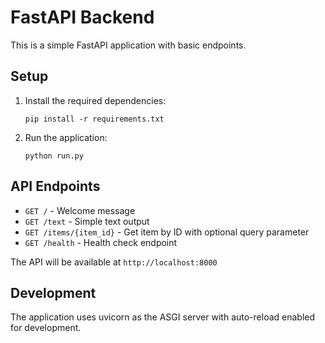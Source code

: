 # FastAPI Backend

This is a simple FastAPI application with basic endpoints.

## Setup

1. Install the required dependencies:
   ```
   pip install -r requirements.txt
   ```

2. Run the application:
   ```
   python run.py
   ```

## API Endpoints

- `GET /` - Welcome message
- `GET /text` - Simple text output
- `GET /items/{item_id}` - Get item by ID with optional query parameter
- `GET /health` - Health check endpoint

The API will be available at `http://localhost:8000`

## Development

The application uses uvicorn as the ASGI server with auto-reload enabled for development.